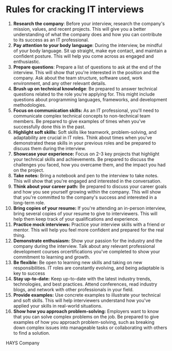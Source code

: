 

# Rules for cracking IT interviews 

1. **Research the company**: Before your interview, research the company's mission,
   values, and recent projects. This will give you a better understanding of what the
   company does and how you can contribute to its success as an IT professional.
2. **Pay attention to your body language**: During the interview, be mindful of your body
   language. Sit up straight, make eye contact, and maintain a confident posture. This
   will help you come across as engaged and enthusiastic.
3. **Prepare questions**: Prepare a list of questions to ask at the end of the interview.
   This will show that you're interested in the position and the company. Ask about the
   team structure, software used, work environment, and any other relevant details.
4. **Brush up on technical knowledge**: Be prepared to answer technical questions
   related to the role you're applying for. This might include questions about
   programming languages, frameworks, and development methodologies.
5. **Focus on communication skills:** As an IT professional, you'll need to communicate
   complex technical concepts to non-technical team members. Be prepared to give
   examples of times when you've successfully done this in the past.
6. **Highlight soft skills:** Soft skills like teamwork, problem-solving, and adaptability are
   crucial in IT roles. Think about times when you've demonstrated these skills in your
   previous roles and be prepared to discuss them during the interview.
7. **Showcase your experience:** Focus on 2-3 key projects that highlight your technical
   skills and achievements. Be prepared to discuss the challenges you faced, how you
   overcame them, and the impact you had on the project.
8. **Take notes:** Bring a notebook and pen to the interview to take notes. This will show
   that you're engaged and interested in the conversation.
9. **Think about your career path:** Be prepared to discuss your career goals and how
   you see yourself growing within the company. This will show that you're committed to
   the company's success and interested in a long-term role.
10. **Bring copies of your resume:** If you're attending an in-person interview, bring
    several copies of your resume to give to interviewers. This will help them keep track
    of your qualifications and experience.
11. **Practice mock interviews:** Practice your interview skills with a friend or mentor. This
    will help you feel more confident and prepared for the real thing.
12. **Demonstrate enthusiasm:** Show your passion for the industry and the company
    during the interview. Talk about any relevant professional development courses orcertifications you've completed to show your commitment to learning and growth.
13. **Be flexible:** Be open to learning new skills and taking on new responsibilities. IT
    roles are constantly evolving, and being adaptable is key to success
14. **Stay up-to-date:** Keep up-to-date with the latest industry trends, technologies, and
    best practices. Attend conferences, read industry blogs, and network with other
    professionals in your field.
15. **Provide examples:** Use concrete examples to illustrate your technical and soft skills.
    This will help interviewers understand how you've applied your skills in real-world
    situations.
16. **Show how you approach problem-solving:** Employers want to know that you can
    solve complex problems on the job. Be prepared to give examples of how you
    approach problem-solving, such as breaking down complex issues into manageable
    tasks or collaborating with others to find a solution.

HAYS Company
